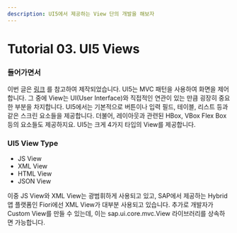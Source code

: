 ```yaml
---
description: UI5에서 제공하는 View 단의 개발을 해보자
---
```


# Tutorial 03. UI5 Views

### 들어가면서

이번 글은  [링크](https://blogs.sap.com/2018/02/09/sapui5-views/) 를 참고하여 제작되었습니다. UI5는 MVC 패턴을 사용하여 화면을 제어합니다. 그 중에 View는 UI\(User Interface\)와 직접적인 연관이 있는 만큼 굉장히 중요한 부분을 차지합니다. UI5에서는 기본적으로 버튼이나 입력 필드, 테이블, 리스트 등과 같은 스크린 요소들을 제공합니다. 더불어, 레이아웃과 관련된 HBox, VBox Flex Box 등의 요소들도 제공하지요. UI5는 크게 4가지 타입의 View를 제공합니다. 

### UI5 View Type

* JS View
* XML View
* HTML View
* JSON View

이중 JS View와 XML View는 광범휘하게 사용되고 있고, SAP에서 제공하는 Hybrid 앱 플랫폼인 Fiori에선 XML View가 대부분 사용되고 있습니다. 추가로 개발자가 Custom View를 만들 수 있는데, 이는 sap.ui.core.mvc.View 라이브러리를 상속하면 가능합니다.



